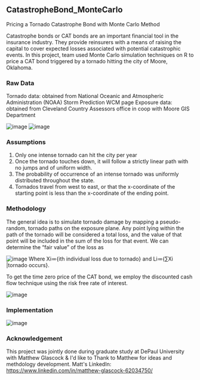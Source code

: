 ## CatastropheBond_MonteCarlo
Pricing a Tornado Catastrophe Bond with Monte Carlo Method


Catastrophe bonds or CAT bonds are an important financial tool in the insurance industry. They provide reinsurers with a means of raising the capital to cover expected losses associated with potential catastrophic events. In this project, team used Monte Carlo simulation techniques on R to price a CAT bond triggered by a tornado hitting the city of Moore, Oklahoma.

### Raw Data
Tornado data: obtained from National Oceanic and Atmospheric Administration (NOAA) Storm Prediction WCM page
Exposure data: obtained from Cleveland Country Assessors office in coop with Moore GIS Department

![image](https://user-images.githubusercontent.com/20606137/27980267-5f7c89fc-6342-11e7-8f0c-8f76dcdb74ff.png)
![image](https://user-images.githubusercontent.com/20606137/27980278-80f33464-6342-11e7-9046-0ac5715eb263.png)


### Assumptions
1. Only one intense tornado can hit the city per year
2. Once the tornado touches down, it will follow a strictly linear path with no jumps and of uniform width. 
3. The probability of occurrence of an intense tornado was uniformly distributed throughout the state.
4. Tornados travel from west to east, or that the x-coordinate of the starting point is less than the x-coordinate of the ending point. 

### Methodology
The general idea is to simulate tornado damage by mapping a pseudo-random, tornado paths on the exposure plane. Any point lying within the path of the tornado will be considered a total loss, and the value of that point will be included in the sum of the loss for that event. 
We can determine the “fair value” of the loss as

![image](https://user-images.githubusercontent.com/20606137/27980370-95ee2ad0-6343-11e7-8269-b258c3cfa310.png)
Where Xi≔{ith individual loss due to tornado} and Li≔{∑Xi |tornado occurs}. 

To get the time zero price of the CAT bond, we employ the discounted cash flow technique using the risk free rate of interest.

![image](https://user-images.githubusercontent.com/20606137/27980404-ee6c9b24-6343-11e7-9597-6adfc68db992.png)

### Implementation
![image](https://user-images.githubusercontent.com/20606137/27980418-130dd5b0-6344-11e7-8b7d-a3a20efab640.png)

### Acknowledgement
This project was jointly done during graduate study at DePaul University with Matthew Glascock & 
I'd like to Thank to Matthew for ideas and methdology development. 
Matt's LinkedIn: https://www.linkedin.com/in/matthew-glascock-62034750/

